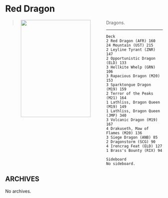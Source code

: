 # Red Dragon

<img align="left" width="223" height="310" hspace="50" src="https://gatherer.wizards.com/Handlers/Image.ashx?multiverseid=2408&type=card">

> Dragons.

***

```
Deck
2 Red Dragon (AFR) 160
24 Mountain (UST) 215
2 Leyline Tyrant (ZNR) 147
2 Opportunistic Dragon (ELD) 133
3 Hellkite Whelp (GRN) 106
3 Rapacious Dragon (M20) 153
3 Sparktongue Dragon (M19) 159
2 Terror of the Peaks (M21) 164
1 Lathliss, Dragon Queen (M19) 149
1 Lathliss, Dragon Queen (JMP) 340
3 Volcanic Dragon (M19) 167
4 Drakuseth, Maw of Flames (M20) 136
3 Siege Dragon (ANB) 85
2 Dragonstorm (SCG) 90
4 Irencrag Feat (ELD) 127
1 Brass's Bounty (RIX) 94

Sideboard
No sideboard.

```

## ARCHIVES
No archives.